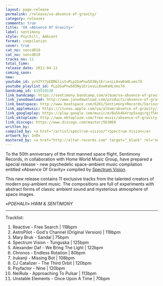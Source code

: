 ```yaml
---
layout: page-release
permalink: /release/va-absence-of-gravity/
category: releases
comments: true
title: 'VA «Absence Of Gravity»'
label: sentimony
style: Psychill, Ambient
format: compilation
cover: true
cat_no: sencd010
cat_nu: sencd010
tracks_no: 11
total_time: 
release_date: 2011-04-12
coming_soon: 
new: 
youtube_id: yvVZYt7pEDM&list=PLp2GaPnw5O3Ny1EriesLL8xw9aHLvms7d
youtube_playlist_id: PLp2GaPnw5O3Ny1EriesLL8xw9aHLvms7d
bandcamp_id: 615519130
link_bandcamp: https://sentimony.bandcamp.com/album/va-absence-of-gravity
link_junodownload: http://www.junodownload.com/products/absence-of-gravity/1733750-02
link_beatspace: http://www.beatspace.com/6261/Sentimony+Records/Various/Absence+Of+Gravity/detail.aspx
link_applemusic: https://itunes.apple.com/ua/album/absence-of-gravity/id1272431442?l=uk 
link_googleplay: https://play.google.com/music/m/Bu5k4b4rzp5sogsrgjf5kmymkji?t=Absence_Of_Gravity
link_ektoplazm: http://www.ektoplazm.com/free-music/absence-of-gravity
link_discogs: https://www.discogs.com/master/563069
written_by: 
compiled_by: <a href="/artist/spectrum-vision/">Spectrum Vision</a>
artwork_by: 1n0x
mastered_by: <a href="http://altar-records.com" target="_blank" rel="noopener">Zen @ Altar Records Studio</a>
---
```


To the 50th anniversary of the first manned space flight, Sentimony Records, in collaboration with Home World Music Group, have prepared a special release - new psychedelic space-ambient music compilation entitled «Absence Of Gravity» compiled by <a href="/artist/spectrum-vision/">Spectrum Vision</a>.

This new release contains 11 exclusive tracks from the talented creators of modern psy-ambient music. The compositions are full of experiments with abstract forms of classic ambient sound and mysterious atmosphere of space images.

_«POEHALI!» HWM & SENTIMONY_

---
Tracklist:

01. Reactive - Free Search \| 118bpm
02. AstroPilot - God's Channel (Original Version) \| 119bpm
03. Mary Bruk - Sandal \| 75bpm
04. Spectrum Vision - Tunguska \| 125bpm
05. Alexander Daf - We Bring The Light \| 122bpm
06. Chronos - Endless Rotation \| 80bpm
07. Irukanji - Missing Bot \| 108bpm
08. CJ Catalizer - The Third Orbit \| 120bpm
09. Psyfactor - Nine \| 120bpm
10. NeiRula - Approaching To Pulsar \| 113bpm
11. Unstable Elements - Once Upon A Time \| 70bpm
